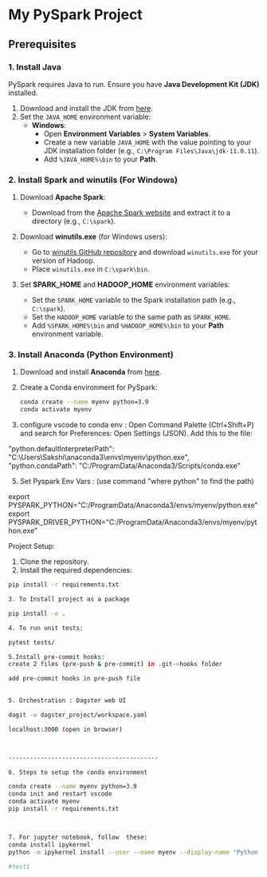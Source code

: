 # My PySpark Project

## Prerequisites

### 1. Install Java
PySpark requires Java to run. Ensure you have **Java Development Kit (JDK)** installed.

1. Download and install the JDK from [here](https://www.oracle.com/java/technologies/javase-jdk11-downloads.html).
2. Set the `JAVA_HOME` environment variable:
   - **Windows**:
     - Open **Environment Variables** > **System Variables**.
     - Create a new variable `JAVA_HOME` with the value pointing to your JDK installation folder (e.g., `C:\Program Files\Java\jdk-11.0.11`).
     - Add `%JAVA_HOME%\bin` to your **Path**.

### 2. Install Spark and winutils (For Windows)

1. Download **Apache Spark**:
   - Download from the [Apache Spark website](https://spark.apache.org/downloads.html) and extract it to a directory (e.g., `C:\spark`).
   
2. Download **winutils.exe** (for Windows users):
   - Go to [winutils GitHub repository](https://github.com/steveloughran/winutils) and download `winutils.exe` for your version of Hadoop.
   - Place `winutils.exe` in `C:\spark\bin`.

3. Set **SPARK_HOME** and **HADOOP_HOME** environment variables:
   - Set the `SPARK_HOME` variable to the Spark installation path (e.g., `C:\spark`).
   - Set the `HADOOP_HOME` variable to the same path as `SPARK_HOME`.
   - Add `%SPARK_HOME%\bin` and `%HADOOP_HOME%\bin` to your **Path** environment variable.

### 3. Install Anaconda (Python Environment)

1. Download and install **Anaconda** from [here](https://www.anaconda.com/products/individual).
2. Create a Conda environment for PySpark:

   ```bash
   conda create --name myenv python=3.9
   conda activate myenv

4. configure vscode to conda env :
Open Command Palette (Ctrl+Shift+P) and search for Preferences: Open Settings (JSON).
Add this to the file:

"python.defaultInterpreterPath": "C:\\Users\\Sakshi\\anaconda3\\envs\\myenv\\python.exe",
"python.condaPath": "C:/ProgramData/Anaconda3/Scripts/conda.exe"

5. Set Pyspark Env Vars : (use command "where python" to find the path)

export PYSPARK_PYTHON="C:/ProgramData/Anaconda3/envs/myenv/python.exe"
export PYSPARK_DRIVER_PYTHON="C:/ProgramData/Anaconda3/envs/myenv/python.exe"


Project Setup:


1. Clone the repository.
2. Install the required dependencies:

```bash
pip install -r requirements.txt

3. To Install project as a package

pip install -e .

4. To run unit tests:

pytest tests/

5.Install pre-commit hooks:
create 2 files (pre-push & pre-commit) in .git->hooks folder

add pre-commit hooks in pre-push file
  

5. Orchestration : Dagster web UI

dagit -w dagster_project/workspace.yaml

localhost:3000 (open in browser)



------------------------------------------

6. Steps to setup the conda environment 

conda create --name myenv python=3.9
conda init and restart vscode
conda activate myenv
pip install -r requirements.txt



7. For jupyter notebook, follow  these:
conda install ipykernel
python -m ipykernel install --user --name myenv --display-name "Python (myenv)"

#test1